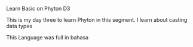 Learn Basic on Phyton D3

This is my day three to learn Phyton
in this segment. I learn about casting data types

This Language was full in bahasa
